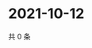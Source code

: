 # 2021-10-12

共 0 条

<!-- BEGIN WEIBO -->
<!-- 最后更新时间 Tue Oct 12 2021 15:14:06 GMT+0800 (China Standard Time) -->

<!-- END WEIBO -->
